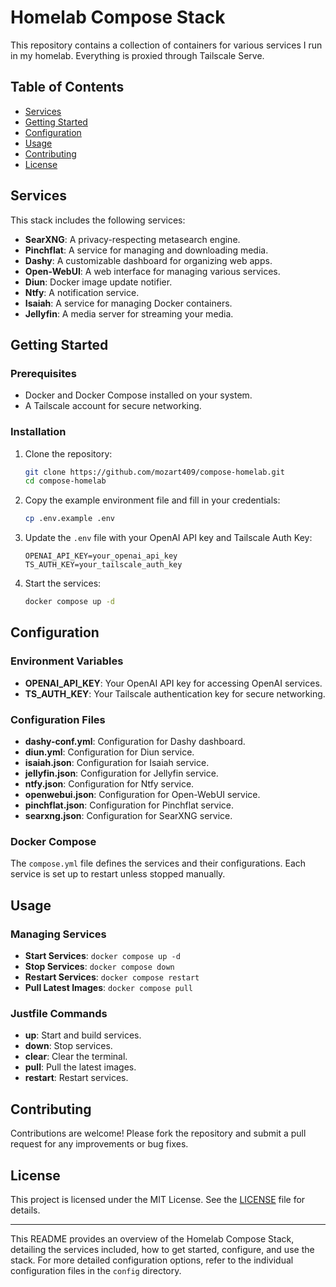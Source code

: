 # Homelab Compose Stack

This repository contains a collection of containers for various services I run in my homelab. Everything is proxied through Tailscale Serve.

## Table of Contents

- [Services](#services)
- [Getting Started](#getting-started)
- [Configuration](#configuration)
- [Usage](#usage)
- [Contributing](#contributing)
- [License](#license)

## Services

This stack includes the following services:

- **SearXNG**: A privacy-respecting metasearch engine.
- **Pinchflat**: A service for managing and downloading media.
- **Dashy**: A customizable dashboard for organizing web apps.
- **Open-WebUI**: A web interface for managing various services.
- **Diun**: Docker image update notifier.
- **Ntfy**: A notification service.
- **Isaiah**: A service for managing Docker containers.
- **Jellyfin**: A media server for streaming your media.

## Getting Started

### Prerequisites

- Docker and Docker Compose installed on your system.
- A Tailscale account for secure networking.

### Installation

1. Clone the repository:

   ```bash
   git clone https://github.com/mozart409/compose-homelab.git
   cd compose-homelab
   ```

2. Copy the example environment file and fill in your credentials:

   ```bash
   cp .env.example .env
   ```

3. Update the `.env` file with your OpenAI API key and Tailscale Auth Key:

   ```plaintext
   OPENAI_API_KEY=your_openai_api_key
   TS_AUTH_KEY=your_tailscale_auth_key
   ```

4. Start the services:

   ```bash
   docker compose up -d
   ```

## Configuration

### Environment Variables

- **OPENAI_API_KEY**: Your OpenAI API key for accessing OpenAI services.
- **TS_AUTH_KEY**: Your Tailscale authentication key for secure networking.

### Configuration Files

- **dashy-conf.yml**: Configuration for Dashy dashboard.
- **diun.yml**: Configuration for Diun service.
- **isaiah.json**: Configuration for Isaiah service.
- **jellyfin.json**: Configuration for Jellyfin service.
- **ntfy.json**: Configuration for Ntfy service.
- **openwebui.json**: Configuration for Open-WebUI service.
- **pinchflat.json**: Configuration for Pinchflat service.
- **searxng.json**: Configuration for SearXNG service.

### Docker Compose

The `compose.yml` file defines the services and their configurations. Each service is set up to restart unless stopped manually.

## Usage

### Managing Services

- **Start Services**: `docker compose up -d`
- **Stop Services**: `docker compose down`
- **Restart Services**: `docker compose restart`
- **Pull Latest Images**: `docker compose pull`

### Justfile Commands

- **up**: Start and build services.
- **down**: Stop services.
- **clear**: Clear the terminal.
- **pull**: Pull the latest images.
- **restart**: Restart services.

## Contributing

Contributions are welcome! Please fork the repository and submit a pull request for any improvements or bug fixes.

## License

This project is licensed under the MIT License. See the [LICENSE](LICENSE) file for details.

---

This README provides an overview of the Homelab Compose Stack, detailing the services included, how to get started, configure, and use the stack. For more detailed configuration options, refer to the individual configuration files in the `config` directory.